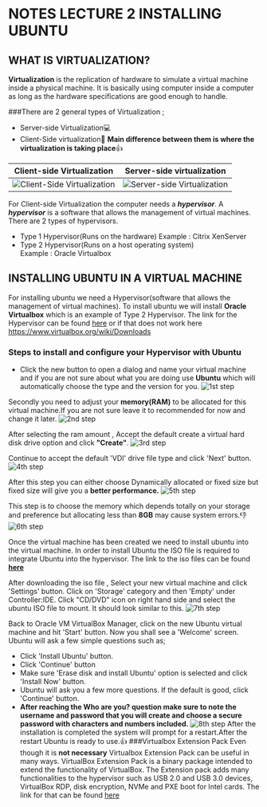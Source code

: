 # NOTES LECTURE 2 INSTALLING UBUNTU
## WHAT IS VIRTUALIZATION?
**Virtualization** is the replication of hardware to simulate a virtual machine inside a physical machine. It is basically using computer inside a computer as long as the hardware specifications are good enough to handle.

###There are 2 general types of Virtualization ;
* Server-side Virtualization:computer:
* Client-Side virtualization:man:
**Main difference between them is where the virtualization is taking place**:+1:

Client-side Virtualization | Server-side virtualization
---|---|
|![Client-Side Virtualization](https://rb.gy/rlb6ms)|![Server-side Virtualization](https://rb.gy/bgadpi)|

For Client-side Virtualization the computer needs a ***hypervisor***.
A ***hypervisor*** is a software that allows the management of virtual machines.
There are 2 types of hypervisors.
* Type 1 Hypervisor(Runs on the hardware)
  Example : Citrix XenServer
* Type 2 Hypervisor(Runs on a host operating system)  
  Example : Oracle Virtualbox
## INSTALLING UBUNTU IN A VIRTUAL MACHINE
For installing ubuntu we need a Hypervisor(software that allows the management of virtual machines).
To install ubuntu we will install **Oracle Virtualbox** which is an example of Type 2 Hypervisor.
The link for the Hypervisor can be found [here](https://www.virtualbox.org/wiki/Downloads) or if that does not work here https://www.virtualbox.org/wiki/Downloads

### Steps to install and configure your Hypervisor with Ubuntu
* Click the new button to open a dialog and name your virtual machine and if you are not sure about what you are doing use **Ubuntu** which will automatically choose the type and the version for you.
![1st step](https://brb.nci.nih.gov/seqtools/images/ubuntu/image005.png)

Secondly you need to adjust your **memory(RAM)** to be allocated for this virtual machine.If you are not sure leave it to recommended for now and change it later.
![2nd step](https://brb.nci.nih.gov/seqtools/images/ubuntu/image007.png)

After selecting the ram amount , Accept the default create a virtual hard disk drive option and click **"Create"**.
![3rd step](https://brb.nci.nih.gov/seqtools/images/ubuntu/createVM.png)

Continue to accept the default 'VDI' drive file type and click 'Next' button.
![4th step](https://brb.nci.nih.gov/seqtools/images/ubuntu/image009.png)

After this step you can either choose Dynamically allocated or fixed size but fixed size will give you a **better performance.**
![5th step](https://brb.nci.nih.gov/seqtools/images/ubuntu/image010.png)

This step is to choose the memory which depends totally on your storage and preference but allocating less than **8GB** may cause system errors.:-1:
![6th step](https://brb.nci.nih.gov/seqtools/images/ubuntu/image011.png)


Once the virtual machine has been created we need to install ubuntu into the virtual machine. In order to install Ubuntu the ISO file is required to integrate Ubuntu into the hypervisor. 
The link to the iso files can be found **[here](https://ubuntu.com/download/desktop)**

After downloading the iso file , Select your new virtual machine and click 'Settings' button. Click on 'Storage' category and then 'Empty' under Controller:IDE. Click "CD/DVD" icon on right hand side and select the ubuntu ISO file to mount. It should look similar to this.
![7th step](https://brb.nci.nih.gov/seqtools/images/ubuntu/image017.png)

Back to Oracle VM VirtualBox Manager, click on the new Ubuntu virtual machine and hit 'Start' button. Now you shall see a 'Welcome' screen. Ubuntu will ask a few simple questions such as;
* Click 'Install Ubuntu' button.
* Click 'Continue' button
* Make sure 'Erase disk and install Ubuntu' option is selected and click 'Install Now' button.
* Ubuntu will ask you a few more questions. If the default is good, click 'Continue' button.
* **After reaching the Who are you? question make sure to note the username and password that you will create and choose a secure password with characters and numbers included.**
![8th step](https://brb.nci.nih.gov/seqtools/images/ubuntu/image030.png)
After the installation is completed the system will prompt for a restart.After the restart Ubuntu is ready to use.:+1:
###Virtualbox Extension Pack
Even though it is **not necessary** Virtualbox Extension Pack can be useful in many ways.
VirtualBox Extension Pack is a binary package intended to extend the functionality of VirtualBox. The Extension pack adds many functionalities to the hypervisor  such as USB 2.0 and USB 3.0 devices, VirtualBox RDP, disk encryption, NVMe and PXE boot for Intel cards.
The link for that can be found [here](https://www.virtualbox.org/wiki/Downloads)